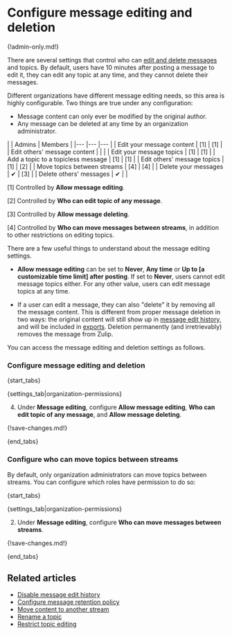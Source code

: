 # Configure message editing and deletion

{!admin-only.md!}

There are several settings that control who can [edit and delete
messages](/help/edit-or-delete-a-message) and topics. By default,
users have 10 minutes after posting a message to edit it, they can
edit any topic at any time, and they cannot delete their messages.

Different organizations have different message editing needs, so this area
is highly configurable. Two things are true under any configuration:

* Message content can only ever be modified by the original author.
* Any message can be deleted at any time by an organization administrator.

<div class="centered_table"></div>
|                                    | Admins   | Members |
|---                                 |---       |---      |
| Edit your message content          | [1]      | [1]     |
| Edit others' message content       |          |         |
| Edit your message topics           | [1]      | [1]     |
| Add a topic to a topicless message | [1]      | [1]     |
| Edit others' message topics        | [1]      | [2]     |
| Move topics between streams        | [4]      | [4]     |
| Delete your messages               | &#10004; | [3]     |
| Delete others' messages            | &#10004; |         |

[1] Controlled by **Allow message editing**.

[2] Controlled by **Who can edit topic of any message**.

[3] Controlled by **Allow message deleting**.

[4] Controlled by **Who can move messages between streams**, in
addition to other restrictions on editing topics.

There are a few useful things to understand about the message editing
settings.

* **Allow message editing** can be set to **Never**, **Any time** or
  **Up to [a customizable time limit] after posting**. If set to **Never**,
  users cannot edit message topics either. For any other value, users can
  edit message topics at any time.

* If a user can edit a message, they can also "delete" it by removing all
  the message content. This is different from proper message deletion in two
  ways: the original content will still show up in
  [message edit history](view-a-messages-edit-history), and will be included
  in [exports](/help/export-your-organization). Deletion
  permanently (and irretrievably) removes the message from Zulip.

You can access the message editing and deletion settings as follows.

### Configure message editing and deletion

{start_tabs}

{settings_tab|organization-permissions}

4. Under **Message editing**, configure **Allow message editing**,
   **Who can edit topic of any message**, and **Allow message deleting**.

{!save-changes.md!}

{end_tabs}

### Configure who can move topics between streams

By default, only organization administrators can move topics between
streams.  You can configure which roles have permission to do so:

{start_tabs}

{settings_tab|organization-permissions}

2. Under **Message editing**, configure **Who can move messages between streams**.

{!save-changes.md!}

{end_tabs}

## Related articles

* [Disable message edit history](/help/disable-message-edit-history)
* [Configure message retention policy](/help/message-retention-policy)
* [Move content to another stream](/help/move-content-to-another-stream)
* [Rename a topic](/help/rename-a-topic)
* [Restrict topic editing](/help/configure-who-can-edit-topics)
